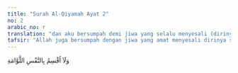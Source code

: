 ```yaml
---
title: "Surah Al-Qiyamah Ayat 2"
no: 2
arabic_no: ٢
translation: "dan aku bersumpah demi jiwa yang selalu menyesali (dirinya sendiri)."
tafsir: "Allah juga bersumpah dengan jiwa yang amat menyesali dirinya sendiri (an-nafs al-lawwamah) terhadap sikap dan tingkah lakunya pada masa lalu yang tidak sempat lagi diisi dengan perbuatan baik. An-Nafs al-lawwamah juga berarti jiwa yang menyesali dirinya karena berbuat kejahatan, kenapa masih saja tidak sanggup dihentikan? Pada kebaikan yang disadari manfaatnya kenapa tidak diperbanyak atau dilipatgandakan saja? Begitulah an-nafs al-lawwamah berkata dan menyesali dirinya sendiri.\n\nPerasaan menyesal itu senantiasa ada walaupun ia sudah berusaha keras dengan segenap upaya untuk mengerjakan amal saleh. Padahal semuanya pasti akan diperhitungkan kelak. An-Nafs al-lawwamah juga berarti jiwa yang tidak bisa dikendalikan pada waktu senang maupun susah. Waktu senang bersikap boros dan royal, sedang di masa susah menyesali nasibnya dan menjauhi agama.\n\nAn-Nafs al-lawwamah sebenarnya adalah jiwa seorang mukmin yang belum mencapai tingkat yang lebih sempurna. Penyesalan adalah benteng utama dari jiwa seperti ini karena telah melewati hidup di atas dunia dengan kebaikan yang tidak sempurna.\n\nPerlu dijelaskan di sini hubungan antara hari Kiamat dengan an-nafs al-lawwamah, yang sama-sama digunakan Allah untuk bersumpah dalam awal surah ini. Hari Kiamat itu kelak akan membeberkan tentang jiwa seseorang, apakah ia memperoleh kebahagiaan atau kecelakaan. Maka jiwa atau an-nafs al-lawwamah boleh jadi termasuk golongan yang bahagia atau termasuk golongan yang celaka. Dari segi lain, Allah sengaja menyebutkan jiwa yang menyesali dirinya ini karena begitu besarnya persoalan jiwa dari sudut pandangan Al-Qur'an.\n\nHuruf \"la\" yang terdapat pada ayat 1 dan 2 di atas adalah \"la zaidah\" yang menguatkan arti perkataan sesudahnya, yaitu adanya hari Kiamat dan an-nafs al-lawwamah.\n\nAllah sendiri menjawab sumpah-Nya walaupun dalam teks ayat tidak disebutkan. Jadi setelah bersumpah dengan hari Kiamat dan an-nafs al-lawwamah, Allah menegaskan, \"Sungguh kamu akan dibangkitkan dan akan dimintai pertanggungjawabanmu.\" Pengertian ini diketahui dari ayat berikutnya."
---
```

وَلَآ اُقْسِمُ بِالنَّفْسِ اللَّوَّامَةِ 